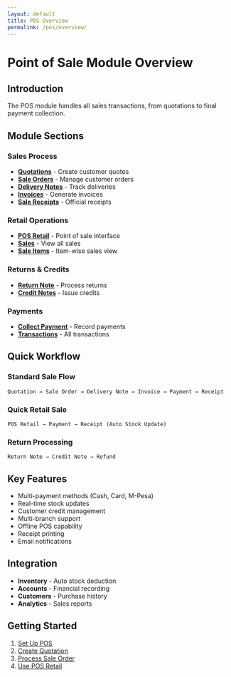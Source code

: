 ```yaml
---
layout: default
title: POS Overview
permalink: /pos/overview/
---
```


# Point of Sale Module Overview

## Introduction
The POS module handles all sales transactions, from quotations to final payment collection.

## Module Sections

### Sales Process
- **[Quotations](quotations.md)** - Create customer quotes
- **[Sale Orders](sale-orders.md)** - Manage customer orders
- **[Delivery Notes](delivery-notes.md)** - Track deliveries
- **[Invoices](../accounts/invoices.md)** - Generate invoices
- **[Sale Receipts](sale-receipts.md)** - Official receipts

### Retail Operations
- **[POS Retail](pos-retail.md)** - Point of sale interface
- **[Sales](sales.md)** - View all sales
- **[Sale Items](sale-items.md)** - Item-wise sales view

### Returns & Credits
- **[Return Note](return-note.md)** - Process returns
- **[Credit Notes](credit-notes.md)** - Issue credits

### Payments
- **[Collect Payment](collect-payment.md)** - Record payments
- **[Transactions](transactions.md)** - All transactions

## Quick Workflow

### Standard Sale Flow
```
Quotation → Sale Order → Delivery Note → Invoice → Payment → Receipt
```

### Quick Retail Sale
```
POS Retail → Payment → Receipt (Auto Stock Update)
```

### Return Processing
```
Return Note → Credit Note → Refund
```

## Key Features

- Multi-payment methods (Cash, Card, M-Pesa)
- Real-time stock updates
- Customer credit management
- Multi-branch support
- Offline POS capability
- Receipt printing
- Email notifications

## Integration

- **Inventory** - Auto stock deduction
- **Accounts** - Financial recording
- **Customers** - Purchase history
- **Analytics** - Sales reports

## Getting Started

1. [Set Up POS](setup.md)
2. [Create Quotation](quotations.md)
3. [Process Sale Order](sale-orders.md)
4. [Use POS Retail](pos-retail.md)
